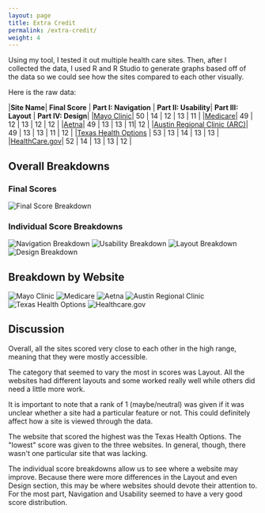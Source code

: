 ```yaml
---
layout: page
title: Extra Credit
permalink: /extra-credit/
weight: 4
---
```


Using my tool, I tested it out multiple health care sites. Then, after I collected the data, I used R and R Studio to generate graphs based off of the data so we could see how the sites compared to each other visually.

Here is the raw data:

|**Site Name**| **Final Score** | **Part I: Navigation** | **Part II: Usability**| **Part III: Layout** | **Part IV: Design**|
|[Mayo Clinic](https://www.mayoclinic.org/)| 50 | 14 | 12 | 13 | 11 |
|[Medicare](https://www.medicare.gov/)| 49 | 12 | 13 | 12 | 12 |
|[Aetna](https://www.aetna.com/)| 49 | 13 | 13 | 11| 12 |
|[Austin Regional Clinic (ARC)](https://www.austinregionalclinic.com/)| 49 | 13 | 13 | 11 | 12 |
|[Texas Health Options](http://www.texashealthoptions.com/) | 53 | 13 | 14 | 13 | 13 |
|[HealthCare.gov](https://www.healthcare.gov/)| 52 | 14 | 13 | 13 | 12 |

## Overall Breakdowns

### Final Scores 

![Final Score Breakdown](/accessibility-tool/assets/graphs/FinalScores.png)

### Individual Score Breakdowns

![Navigation Breakdown](/accessibility-tool/assets/graphs/Navigation.png)
![Usability Breakdown](/accessibility-tool/assets/graphs/Usability.png)
![Layout Breakdown](/accessibility-tool/assets/graphs/Layout.png)
![Design Breakdown](/accessibility-tool/assets/graphs/Design.png)

## Breakdown by Website

![Mayo Clinic](/accessibility-tool/assets/graphs/MayoClinic.png)
![Medicare](/accessibility-tool/assets/graphs/Medicare.png)
![Aetna](/accessibility-tool/assets/graphs/Aetna.png)
![Austin Regional Clinic](/accessibility-tool/assets/graphs/ARC.png)
![Texas Health Options](/accessibility-tool/assets/graphs/THO.png)
![Healthcare.gov](/accessibility-tool/assets/graphs/HCG.png)

## Discussion

Overall, all the sites scored very close to each other in the high range, meaning that they were mostly accessible. 

The category that seemed to vary the most in scores was Layout. All the websites had different layouts and some worked really well while others did need a little more work.

It is important to note that a rank of 1 (maybe/neutral) was given if it was unclear whether a site had a particular feature or not. This could definitely affect how a site is viewed through the data.

The website that scored the highest was the Texas Health Options. The "lowest" score was given to the three websites. In general, though, there wasn't one particular site that was lacking.

The individual score breakdowns allow us to see where a website may improve. Because there were more differences in the Layout and even Design section, this may be where websites should devote their attention to. For the most part, Navigation and Usability seemed to have a very good score distribution.